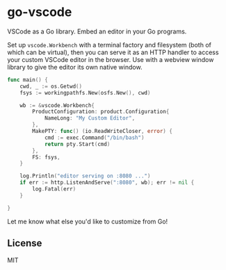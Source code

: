 # go-vscode

VSCode as a Go library. Embed an editor in your Go programs.

Set up `vscode.Workbench` with a terminal factory and filesystem (both of which can be virtual), then you can serve it as an HTTP handler to access your custom VSCode editor in the browser. Use with a webview window library to give the editor its own native window.

```go
func main() {
	cwd, _ := os.Getwd()
	fsys := workingpathfs.New(osfs.New(), cwd)

	wb := &vscode.Workbench{
		ProductConfiguration: product.Configuration{
			NameLong: "My Custom Editor",
		},
		MakePTY: func() (io.ReadWriteCloser, error) {
			cmd := exec.Command("/bin/bash")
			return pty.Start(cmd)
		},
		FS: fsys,
	}

	log.Println("editor serving on :8080 ...")
	if err := http.ListenAndServe(":8080", wb); err != nil {
		log.Fatal(err)
	}

}

```

Let me know what else you'd like to customize from Go!

## License

MIT
